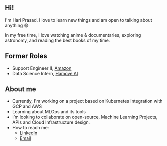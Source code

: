 ## Hi!

I'm Hari Prasad. I love to learn new things and am open to talking about anything 😄

In my free time, I love watching anime & documentaries, exploring astronomy, and reading the best books of my time.

## Former Roles
- Support Engineer II, [Amazon](https://aws.amazon.com/?nc2=h_lg)
- Data Science Intern, [Hamoye AI](https://www.linkedin.com/company/hamoyehq/)

## About me
- Currently, I'm working on a project based on Kubernetes Integration with GCP and AWS
- Learning about MLOps and its tools 
- I’m looking to collaborate on open-source, Machine Learning Projects, APIs and Cloud Infrastructure design.
- How to reach me:
  - [LinkedIn](https://www.linkedin.com/in/hari-prasad-b84b20190/)
  - [Email](mailto:hariprasadrofficial@gmail.com)
  
